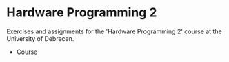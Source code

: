 # Hardware Programming 2
Exercises and assignments for the 'Hardware Programming 2' course at the University of Debrecen.

* [Course](https://irh.inf.unideb.hu/~vargai/hardware2_hu.html)
